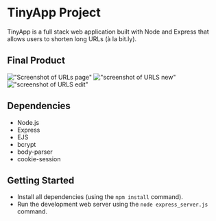 # TinyApp Project

TinyApp is a full stack web application built with Node and Express that allows users to shorten long URLs (à la bit.ly).

## Final Product

!["Screenshot of URLs page"](https://github.com/Kennethz374/TinyAppRework/blob/master/docs/url-page.png)
!["screenshot of URLS new"](https://github.com/Kennethz374/TinyAppRework/blob/master/docs/urls-new.png)
!["screenshot of URLS edit"](https://github.com/Kennethz374/TinyAppRework/blob/master/docs/urls-edit.png)

## Dependencies

- Node.js
- Express
- EJS
- bcrypt
- body-parser
- cookie-session

## Getting Started

- Install all dependencies (using the `npm install` command).
- Run the development web server using the `node express_server.js` command.